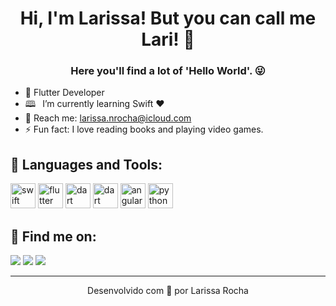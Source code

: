 <h1 align="center"> Hi, I'm Larissa! But you can call me Lari! 🖖</a></h1>
<h3 align="center">Here you'll find a lot of 'Hello World'. 😜</h3>



<!-- - 🔭 I’m currently working on Flutter projects -->
- 🔭 Flutter Developer
- 🕮 &ensp;I’m currently learning Swift ❤️
- 💬 Reach me: larissa.nrocha@icloud.com
- ⚡ Fun fact: I love reading books and playing video games.
 
## 🧰 Languages and Tools:

<p align="left">
<!--  <img src="https://www.vectorlogo.zone/logos/w3_html5/w3_html5-icon.svg" alt="html5" alt="HTML5" target="_blank" width="40" height="40"/>
 <img src="https://raw.githubusercontent.com/devicons/devicon/master/icons/css3/css3-original.svg" alt="css3" target="_blank" width="40" height="40"/>  
 <img src="https://raw.githubusercontent.com/devicons/devicon/master/icons/javascript/javascript-plain.svg" alt="javascript" target="_blank" width="40" height="40"/> -->


 <img src="https://www.vectorlogo.zone/logos/swift/swift-icon.svg" alt="swift" target="_blank" width="40" height="40"/>
 <img src="https://www.vectorlogo.zone/logos/flutterio/flutterio-icon.svg" alt="flutter" target="_blank" width="40" height="40"/>
 <img src="https://www.vectorlogo.zone/logos/dartlang/dartlang-icon.svg" alt="dart" target="_blank" width="40" height="40"/>
 <img src="https://www.vectorlogo.zone/logos/firebase/firebase-icon.svg" alt="dart" target="_blank" width="40" height="40"/>
 <img src="https://www.vectorlogo.zone/logos/angular/angular-icon.svg" alt="angular" target="_blank" width="40" height="40"/>
 <img src="https://www.vectorlogo.zone/logos/python/python-icon.svg" alt="python" target="_blank" width="40" height="40"/>
<!--<img src="https://www.vectorlogo.zone/logos/python/python-icon.svg" alt="angular" target="_blank" width="40" height="40"/> ->
 <img src="https://raw.githubusercontent.com/github/explore/80688e429a7d4ef2fca1e82350fe8e3517d3494d/topics/visual-studio-code/visual-studio-code.png" width="40" height="40"/> -->

</p>

<!-- ## :trophy: My Github Stats:
 <div align="left">
 <img height="180em" src="https://github-readme-stats.vercel.app/api/top-langs/?username=hpzynha&layout=compact&langs_count=7&theme=dracula"/> -->
  

  
 
 </div>

 
## :email: Find me on:
 
 <div> 
  <a href="https://instagram.com/dev.lari" target="_blank"><img src="https://img.shields.io/badge/-Instagram-%23E4405F?style=for-the-badge&logo=instagram&logoColor=white" target="_blank"></a>
  <a href = "mailto:larissa.nogueira.rocha@gmail.com"><img src="https://img.shields.io/badge/-Gmail-%23333?style=for-the-badge&logo=gmail&logoColor=white" target="_blank"></a>
  <a href="https://www.linkedin.com/in/larissanrocha/" target="_blank"><img src="https://img.shields.io/badge/-LinkedIn-%230077B5?style=for-the-badge&logo=linkedin&logoColor=white" target="_blank"></a> 
</div>



<hr>

<p align="center">Desenvolvido com 💜 por Larissa Rocha</p>

<!--
TYPESCRIPT<img src="https://www.vectorlogo.zone/logos/typescriptlang/typescriptlang-icon.svg" target="_blank" width="40" height="40"/>                                                       
 REACTJS <img src="https://www.vectorlogo.zone/logos/reactjs/reactjs-icon.svg" alt="react" target="_blank" width="40" height="40"/> 
 FIGMA <img src="https://www.vectorlogo.zone/logos/figma/figma-icon.svg" alt="figma" target="_blank" width="40" height="40"/>
FIREBASE <img align="left" alt=“Firebase” width="26px" src="https://www.vectorlogo.zone/logos/firebase/firebase-icon.svg" />

 <a href="https://github.com/hpzynha">
  <img height="180em" src="https://github-readme-stats.vercel.app/api?username=hpzynha&show_icons=true&theme=algolia&include_all_commits=true&count_private=true"/>

**hpzynha/hpzynha** is a ✨ _special_ ✨ repository because its `README.md` (this file) appears on your GitHub profile.

Here are some ideas to get you started:

- 🔭 I’m currently working on ...blue
- 🌱 I’m currently learning ...
- 👯 I’m looking to collaborate on ...
- 🤔 I’m looking for help with ...
- 💬 Ask me about ...
- 📫 How to reach me: ...
- 😄 Pronouns: ...
- ⚡ Fun fact: ...
-->
